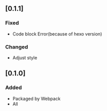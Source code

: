 ## [0.1.1]

### Fixed
- Code block Error(because of hexo version)

### Changed
- Adjust style

## [0.1.0]

### Added
- Packaged by Webpack
- All